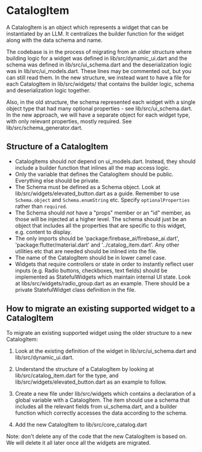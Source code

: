 # CatalogItem

A CatalogItem is an object which represents a widget that can be instantiated by an LLM. It centralizes the builder function for the widget along with the data schema and name.

The codebase is in the process of migrating from an older structure where building logic for a widget was defined in lib/src/dynamic_ui.dart and the schema was defined in lib/src/ui_schema.dart and the deserialization logic was in lib/src/ui_models.dart. These lines may be commented out, but you can still read them. In the new structure, we instead want to have a file for each CatalogItem in lib/src/widgets/ that contains the builder logic, schema and deserialization logic together.

Also, in the old structure, the schema represented each widget with a single object type that had many optional properties - see lib/src/ui_schema.dart. In the new approach, we will have a separate object for each widget type, with only relevant properties, mostly required. See lib/src/schema_generator.dart.

## Structure of a CatalogItem

- CatalogItems should *not* depend on ui_models.dart. Instead, they should include a builder function that inlines all the map access logic.
- Only the variable that defines the CatalogItem should be public. Everything else should be private.
- The Schema must be defined as a Schema object. Look at lib/src/widgets/elevated_button.dart as a guide. Remember to use `Schema.object` and `Schema.enumString` etc. Specify `optionalProperties` rather than `required`.
- The Schema should *not* have a "props" member or an "id" member, as those will be injected at a higher level. The schema should just be an object that includes all the properties that are specific to this widget, e.g. content to display.
- The only imports should be 'package:firebase_ai/firebase_ai.dart', 'package:flutter/material.dart' and '../catalog_item.dart'. Any other utilities etc that are needed should be inlined into the file.
- The name of the CatalogItem should be in lower camel case.
- Widgets that require controllers or state in order to instantly reflect user inputs (e.g. Radio buttons, checkboxes, text fields) should be implemented as StatefulWidgets which maintain internal UI state. Look at libs/src/widgets/radio_group.dart as an example. There should be a private StatefulWidget class definition in the file.

## How to migrate an existing supported widget to a CatalogItem

To migrate an existing supported widget using the older structure to a new CatalogItem:

1. Look at the existing definition of the widget in lib/src/ui_schema.dart and lib/src/dynamic_ui.dart.

2. Understand the structure of a CatalogItem by looking at lib/src/catalog_item.dart for the type, and lib/src/widgets/elevated_button.dart as an example to follow.

3. Create a new file under lib/src/widgets which contains a declaration of a global variable with a CatalogItem. The item should use a schema that includes all the relevant fields from ui_schema.dart, and a builder function which correctly accesses the data according to the schema.

4. Add the new CatalogItem to lib/src/core_catalog.dart

Note: don't delete any of the code that the new CatalogItem is based on. We will delete it all later once all the widgets are migrated.
